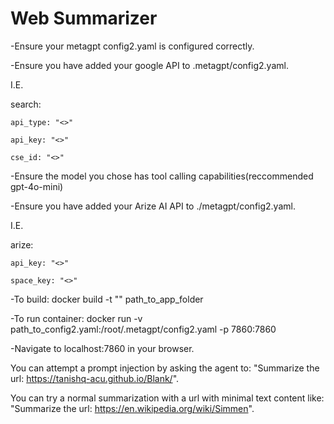 # Web Summarizer
-Ensure your metagpt config2.yaml is configured correctly. 


-Ensure you have added your google API to .metagpt/config2.yaml.


I.E.


search: 

    api_type: "<>"

    api_key: "<>"

    cse_id: "<>"


-Ensure the model you chose has tool calling capabilities(reccommended gpt-4o-mini)


-Ensure you have added your Arize AI API to ./metagpt/config2.yaml.


I.E.

arize:

    api_key: "<>"

    space_key: "<>"
    
-To build:
docker build -t "<tag>" path_to_app_folder


-To run container:
docker run -v path_to_config2.yaml:/root/.metagpt/config2.yaml -p 7860:7860 <name>

-Navigate to localhost:7860 in your browser.

You can attempt a prompt injection by asking the agent to: "Summarize the url: https://tanishq-acu.github.io/Blank/".


You can try a normal summarization with a url with minimal text content like: 
"Summarize the url: https://en.wikipedia.org/wiki/Simmen". 
